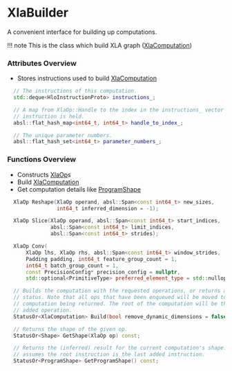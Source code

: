 # **XlaBuilder**

A convenient interface for building up computations.

!!! note
    This is the class which build XLA graph ([XlaComputation](XlaComputation.md))

### Attributes Overview

- Stores instructions used to build [XlaComputation](XlaComputation.md)

```cpp
  // The instructions of this computation.
  std::deque<HloInstructionProto> instructions_;

  // A map from XlaOp::Handle to the index in the instructions_ vector where the
  // instruction is held.
  absl::flat_hash_map<int64_t, int64_t> handle_to_index_;

  // The unique parameter numbers.
  absl::flat_hash_set<int64_t> parameter_numbers_;
```

### Functions Overview

- Constructs [XlaOp](XlaOp.md)s
- Build [XlaComputation](XlaComputation.md)
- Get computation details like [ProgramShape](ProgramShape.md)

```cpp
  XlaOp Reshape(XlaOp operand, absl::Span<const int64_t> new_sizes,
                int64_t inferred_dimension = -1);

  XlaOp Slice(XlaOp operand, absl::Span<const int64_t> start_indices,
              absl::Span<const int64_t> limit_indices,
              absl::Span<const int64_t> strides);

  XlaOp Conv(
      XlaOp lhs, XlaOp rhs, absl::Span<const int64_t> window_strides,
      Padding padding, int64_t feature_group_count = 1,
      int64_t batch_group_count = 1,
      const PrecisionConfig* precision_config = nullptr,
      std::optional<PrimitiveType> preferred_element_type = std::nullopt);

  // Builds the computation with the requested operations, or returns a non-ok
  // status. Note that all ops that have been enqueued will be moved to the
  // computation being returned. The root of the computation will be the last
  // added operation.
  StatusOr<XlaComputation> Build(bool remove_dynamic_dimensions = false);

  // Returns the shape of the given op.
  StatusOr<Shape> GetShape(XlaOp op) const;

  // Returns the (inferred) result for the current computation's shape. This
  // assumes the root instruction is the last added instruction.
  StatusOr<ProgramShape> GetProgramShape() const;
```